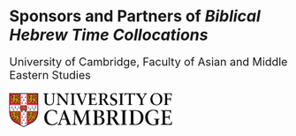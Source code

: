 # Sponsors and Partners of *Biblical Hebrew Time Collocations*

<p style="font-size:20px"> University of Cambridge, Faculty of Asian and Middle Eastern Studies</p>

<img src="images/CambridgeU_color.jpg" width="295.25" height="61.375">
